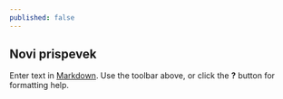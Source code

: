 ```yaml
---
published: false
---
```


## Novi prispevek

Enter text in [Markdown](http://daringfireball.net/projects/markdown/). Use the toolbar above, or click the **?** button for formatting help.
